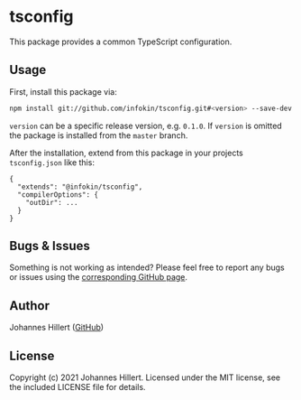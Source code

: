 # tsconfig

This package provides a common TypeScript configuration.

## Usage

First, install this package via:

```bash
npm install git://github.com/infokin/tsconfig.git#<version> --save-dev
```

`version` can be a specific release version, e.g. `0.1.0`. If `version` is omitted the package is installed from the `master` branch.

After the installation, extend from this package in your projects `tsconfig.json` like this:

```
{
  "extends": "@infokin/tsconfig",
  "compilerOptions": {
    "outDir": ...
  }
}
```

## Bugs & Issues
Something is not working as intended? Please feel free to report any bugs or issues using
the [corresponding GitHub page](https://github.com/infokin/tsconfig/issues).

## Author
Johannes Hillert ([GitHub](https://github.com/clovergaze))

## License
Copyright (c) 2021 Johannes Hillert. Licensed under the MIT license, see the included LICENSE file for details.
